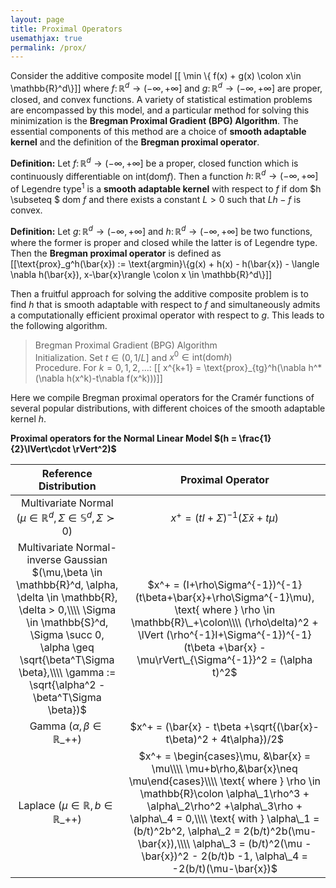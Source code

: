 ```yaml
---
layout: page
title: Proximal Operators 
usemathjax: true 
permalink: /prox/
---
```


Consider the additive composite model \[[ \min \\{ f(x) + g(x) \colon x\in \mathbb{R}^d\\}\]]
where $f\colon \mathbb{R}^d \to (-\infty,+\infty]$ and $g\colon \mathbb{R}^d \to (-\infty,+\infty]$ are proper, closed, and convex functions. A variety of statistical estimation problems are encompassed by this model, and a particular method for solving this minimization is the
**Bregman Proximal Gradient (BPG) Algorithm**. The essential components of this method are a choice of **smooth adaptable kernel** and the definition of the **Bregman proximal operator**.

**Definition:** Let $f\colon \mathbb{R}^d \to (-\infty, +\infty]$ be a proper, closed function which is continuously differentiable on
$\text{int(dom}f)$. Then a
function $h\colon \mathbb{R}^d\to (-\infty, +\infty]$ of Legendre type$^1$ is a **smooth adaptable kernel** with respect to $f$ if 
dom $h \subseteq $ dom $f$ and there exists a constant $L > 0$ such that $Lh - f$ is convex.


**Definition:** Let $g\colon \mathbb{R}^d \to (-\infty, +\infty]$ and $h\colon \mathbb{R}^d\to (-\infty, +\infty]$ be two functions, where
the former is proper and closed while the latter is of Legendre type. Then the **Bregman proximal operator** is defined as 
\[[\text{prox}\_g^h(\bar{x}) := \text{argmin}\\{g(x) + h(x) - h(\bar{x}) - \langle \nabla h(\bar{x}), x-\bar{x}\rangle \colon x \in \mathbb{R}^d\\}\]]

Then a fruitful approach for solving the additive composite problem is to find $h$ that is smooth adaptable with respect to $f$ and simultaneously admits a computationally efficient proximal operator with respect to $g$. This leads to the following algorithm.

> Bregman Proximal Gradient (BPG) Algorithm <br> Initialization. Set $t\in (0,1/L]$ and $x^0 \in \text{int(dom}h)$<br> Procedure. For $k=0,1,2,...:$ \[[ x^{k+1} = \text{prox}\_{tg}^h(\nabla h^*(\nabla h(x^k)-t\nabla f(x^k)))\]]

Here we compile Bregman proximal operators for the Cramér functions of several popular distributions, with different choices of the smooth
adaptable kernel $h$. 

**Proximal operators for the Normal Linear Model $(h = \frac{1}{2}\lVert\cdot \rVert^2)$**
 
| Reference Distribution | Proximal Operator | 
|:----------------------------:|:------------------------------------:|
|  Multivariate Normal $(\mu \in \mathbb{R}^d, \Sigma \in \mathbb{S}^d, \Sigma \succ 0$)| $x^+ = (tI +\Sigma)^{-1}(\Sigma\bar{x}+t\mu)$|
| Multivariate Normal-inverse Gaussian $(\mu,\beta \in \mathbb{R}^d, \alpha, \delta \in \mathbb{R}, \delta > 0,\\\\ \Sigma \in \mathbb{S}^d, \Sigma \succ 0, \alpha \geq \sqrt{\beta^T\Sigma \beta},\\\\ \gamma := \sqrt{\alpha^2 - \beta^T\Sigma \beta})$ | $x^+ = (I+\rho\Sigma^{-1})^{-1}(t\beta+\bar{x}+\rho\Sigma^{-1}\mu), \text{ where } \rho \in \mathbb{R}\_+\colon\\\\ (\rho\delta)^2 + \lVert (\rho^{-1}I+\Sigma^{-1})^{-1}(t\beta +\bar{x} - \mu\rVert\_{\Sigma^{-1}}^2 = (\alpha t)^2$|
|Gamma $(\alpha, \beta \in \mathbb{R}\_{++})$ | $x^+ = (\bar{x} - t\beta +\sqrt{(\bar{x}-t\beta)^2 + 4t\alpha})/2$|
|Laplace $(\mu \in \mathbb{R}, b \in \mathbb{R}\_{++})$| $x^+ = \begin{cases}\mu, &\bar{x} = \mu\\\\ \mu+b\rho,&\bar{x}\neq \mu\end{cases}\\\\ \text{ where } \rho \in \mathbb{R}\colon \alpha\_1\rho^3 + \alpha\_2\rho^2 +\alpha\_3\rho + \alpha\_4 = 0,\\\\ \text{ with } \alpha\_1 = (b/t)^2b^2, \alpha\_2 = 2(b/t)^2b(\mu-\bar{x}),\\\\ \alpha\_3 = (b/t)^2(\mu -\bar{x})^2 - 2(b/t)b -1, \alpha\_4 = -2(b/t)(\mu-\bar{x})$|

